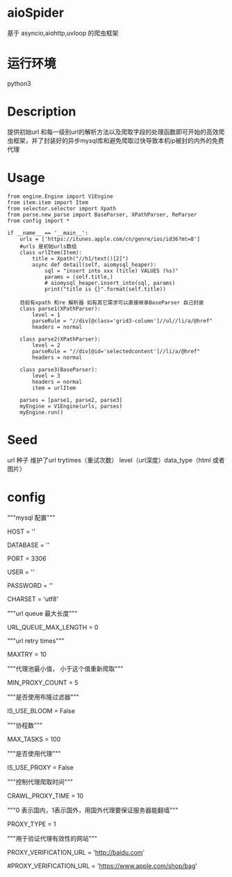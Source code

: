 # aioSpider
基于 asyncio,aiohttp,uvloop 的爬虫框架

# 运行环境
python3

# Description
提供初始url 和每一级别url的解析方法以及爬取字段的处理函数即可开始的高效爬虫框架，并了封装好的异步mysql库和避免爬取过快导致本机ip被封的内外的免费代理

# Usage
	from engine.Engine import V1Engine
	from item.item import Item
	from selector.selector import Xpath
	from parse.new_parse import BaseParser, XPathParser, ReParser
	from config import *
	
	if __name__ == '__main__':
    	urls = ['https://itunes.apple.com/cn/genre/ios/id36?mt=8']
    	#urls 是初始urls数组
		class urlItem(Item):
        	title = Xpath("//h1/text()[2]")
        	async def detail(self, aiomysql_heaper):
            	sql = "insert into xxx (title) VALUES (%s)"
            	params = (self.title,)
            	# aiomysql_heaper.insert_into(sql, params)
            	print("title is {}".format(self.title))
            
    	目前有xpath 和re 解析器 如有其它需求可以直接继承BaseParser 自己封装
    	class parse1(XPathParser):
        	level = 1
        	parseRule = "//div[@class='grid3-column']//ul//li/a/@href"
        	headers = normal

    	class parse2(XPathParser):
        	level = 2
        	parseRule = "//div[@id='selectedcontent']//li/a/@href"
        	headers = normal

    	class parse3(BaseParser):
        	level = 3
        	headers = normal
        	item = urlItem

    	parses = [parse1, parse2, parse3]
    	myEngine = V1Engine(urls, parses)
    	myEngine.run()
    
# Seed
 url 种子 维护了url trytimes（重试次数） level（url深度）data_type（html 或者 图片）
 
# config
 """mysql 配置"""

HOST = ''

DATABASE = ''

PORT = 3306

USER = ''

PASSWORD = ''

CHARSET = 'utf8'

"""url queue 最大长度"""

URL_QUEUE_MAX_LENGTH = 0

"""url retry times"""

MAXTRY = 10

"""代理池最小值， 小于这个值重新爬取"""

MIN_PROXY_COUNT = 5

"""是否使用布隆过滤器"""

IS_USE_BLOOM = False

"""协程数"""

MAX_TASKS = 100

"""是否使用代理"""

IS_USE_PROXY = False

"""控制代理爬取时间"""

CRAWL_PROXY_TIME = 10

"""0 表示国内，1表示国外，用国外代理要保证服务器能翻墙"""

PROXY_TYPE = 1


"""用于验证代理有效性的网站"""

PROXY_VERIFICATION_URL = 'http://baidu.com'

#PROXY_VERIFICATION_URL = 'https://www.apple.com/shop/bag'

